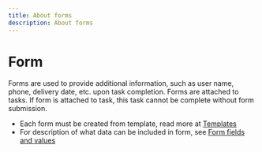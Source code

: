 ```yaml
---
title: About forms
description: About forms
---
```


# Form

Forms are used to provide additional information, such as user name, phone, delivery date, etc. upon task completion.
Forms are attached to tasks. If form is attached to task, this task cannot be complete without form submission.

* Each form must be created from template, read more at [Templates](./template.md)
* For description of what data can be included in form, see [Form fields and values](./field-types.md)

